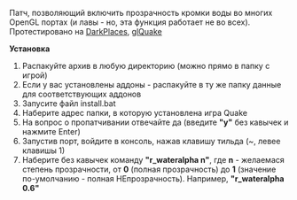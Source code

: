 Патч, позволяющий включить прозрачность кромки воды во многих OpenGL портах (и лавы - но, эта функция работает не во всех). Протестировано на [ DarkPlaces](http://www.gamesrevival.comli.com/index.php?mode=mods&num=8), [ glQuake](http://www.gamesrevival.comli.com/index.php?mode=mods&num=5)  

**Установка**

1.  Распакуйте архив в любую директорию (можно прямо в папку с игрой)
2.  Если у вас установлены аддоны - распакуйте в ту же папку данные для соответствующих аддонов
3.  Запусите файл install.bat
4.  Наберите адрес папки, в которую установлена игра Quake
5.  На вопрос о пропатчивании отвечайте да (введите **"y"** без кавычек и нажмите Enter)
6.  Запустив порт, войдите в консоль, нажав клавишу тильда (~, левее клавишы 1)
7.  Наберите без кавычек команду **"r\_wateralpha n"**, где **n** \- желаемася степень прозрачности, от **0** (полная прозрачность) до **1** (значение по-умолчанию - полная НЕпрозрачность). Например, **"r\_wateralpha 0.6"**